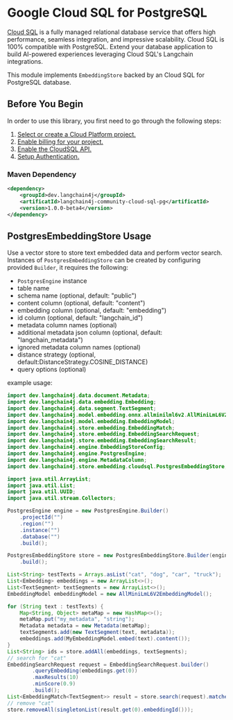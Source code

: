 # Google Cloud SQL for PostgreSQL

[Cloud SQL](https://cloud.google.com/sql/docs/postgres) is a fully managed relational database service that offers high performance, seamless integration, and impressive scalability. Cloud SQL is 100% compatible with PostgreSQL. Extend your database application to build AI-powered experiences leveraging Cloud SQL's Langchain integrations.

This module implements `EmbeddingStore` backed by an Cloud SQL for PostgreSQL database.

## Before You Begin

In order to use this library, you first need to go through the following
steps:

1. [Select or create a Cloud Platform project.](https://console.cloud.google.com/project)
2. [Enable billing for your project.](https://cloud.google.com/billing/docs/how-to/modify-project#enable_billing_for_a_project)
3. [Enable the CloudSQL API.](https://console.cloud.google.com/flows/enableapi?apiid=sql.googleapis.com)
4. [Setup Authentication.](https://googleapis.dev/python/google-api-core/latest/auth.html)

### Maven Dependency

```xml
<dependency>
    <groupId>dev.langchain4j</groupId>
    <artificatId>langchain4j-community-cloud-sql-pg</artificatId>
    <version>1.0.0-beta4</version>
</dependency>
```

## PostgresEmbeddingStore Usage

Use a vector store to store text embedded data and perform vector search. Instances of `PostgresEmbeddingStore` can be created by configuring provided `Builder`, it requires the following:

- `PostgresEngine` instance
- table name
- schema name (optional, default: "public")
- content column (optional, default: "content")
- embedding column (optional, default: "embedding")
- id column (optional, default: "langchain_id")
- metadata column names (optional)
- additional metadata json column (optional, default: "langchain_metadata")
- ignored metadata column names (optional)
- distance strategy (optional, default:DistanceStrategy.COSINE_DISTANCE)
- query options (optional)

example usage:
```java
import dev.langchain4j.data.document.Metadata;
import dev.langchain4j.data.embedding.Embedding;
import dev.langchain4j.data.segment.TextSegment;
import dev.langchain4j.model.embedding.onnx.allminilml6v2.AllMiniLmL6V2EmbeddingModel;
import dev.langchain4j.model.embedding.EmbeddingModel;
import dev.langchain4j.store.embedding.EmbeddingMatch;
import dev.langchain4j.store.embedding.EmbeddingSearchRequest;
import dev.langchain4j.store.embedding.EmbeddingSearchResult;
import dev.langchain4j.engine.EmbeddingStoreConfig;
import dev.langchain4j.engine.PostgresEngine;
import dev.langchain4j.engine.MetadataColumn;
import dev.langchain4j.store.embedding.cloudsql.PostgresEmbeddingStore;

import java.util.ArrayList;
import java.util.List;
import java.util.UUID;
import java.util.stream.Collectors;

PostgresEngine engine = new PostgresEngine.Builder()
    .projectId("")
    .region("")
    .instance("")
    .database("")
    .build();

PostgresEmbeddingStore store = new PostgresEmbeddingStore.Builder(engine, TABLE_NAME)
    .build();

List<String> testTexts = Arrays.asList("cat", "dog", "car", "truck");
List<Embedding> embeddings = new ArrayList<>();
List<TextSegment> textSegments = new ArrayList<>();
EmbeddingModel embeddingModel = new AllMiniLmL6V2EmbeddingModel();

for (String text : testTexts) {
    Map<String, Object> metaMap = new HashMap<>();
    metaMap.put("my_metadata", "string");
    Metadata metadata = new Metadata(metaMap);
    textSegments.add(new TextSegment(text, metadata));
    embeddings.add(MyEmbeddingModel.embed(text).content());
}
List<String> ids = store.addAll(embeddings, textSegments);
// search for "cat"
EmbeddingSearchRequest request = EmbeddingSearchRequest.builder()
        .queryEmbedding(embeddings.get(0))
        .maxResults(10)
        .minScore(0.9)
        .build();
List<EmbeddingMatch<TextSegment>> result = store.search(request).matches();
// remove "cat"
store.removeAll(singletonList(result.get(0).embeddingId()));
```
